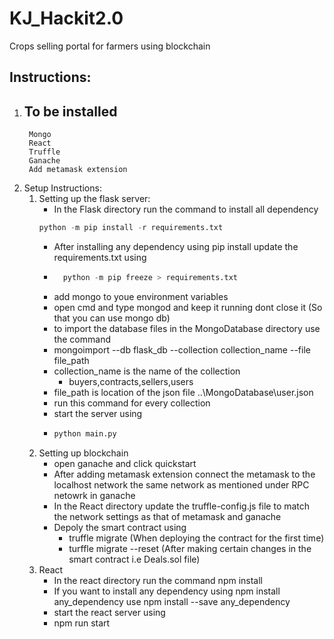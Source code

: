 # KJ_Hackit2.0
Crops selling portal for farmers using blockchain

## Instructions:
1. ## To be installed
		Mongo
		React
		Truffle 
		Ganache
		Add metamask extension
2. Setup Instructions:
	1. Setting up the flask server:
		* In the Flask directory run the command to install all dependency
		```python 
		python -m pip install -r requirements.txt
		```
		* After installing any dependency using pip install update the requirements.txt using 
		* ```python 
			python -m pip freeze > requirements.txt
			```
		* add mongo to youe environment variables 
		* open cmd and type mongod and keep it running dont close it (So that you can use mongo db)
		* to import the database files in the MongoDatabase directory use the command
		* mongoimport --db flask_db --collection collection_name --file file_path
		* collection_name is the name of the collection
			* buyers,contracts,sellers,users
		* file_path is location of the json file ..\MongoDatabase\user.json
		* run this command for every collection
		* start the server using
		*	```python 
			python main.py
			```
	2. Setting up blockchain
		* open ganache and click quickstart 
		* After adding metamask extension connect the metamask to the localhost network the same network as mentioned under RPC netowrk in ganache
		* In the React directory update the truffle-config.js file to match the network settings as that of metamask and ganache
		* Depoly the smart contract using
			* truffle migrate (When deploying the contract for the first time)
			* turffle migrate --reset (After making certain changes in the smart contract i.e Deals.sol file)
	3. React
		* In the react directory run the command
			npm install
		* If you want to install any dependency using npm install any_dependency use npm install --save any_dependency
		* start the react server using
		* npm run start  

